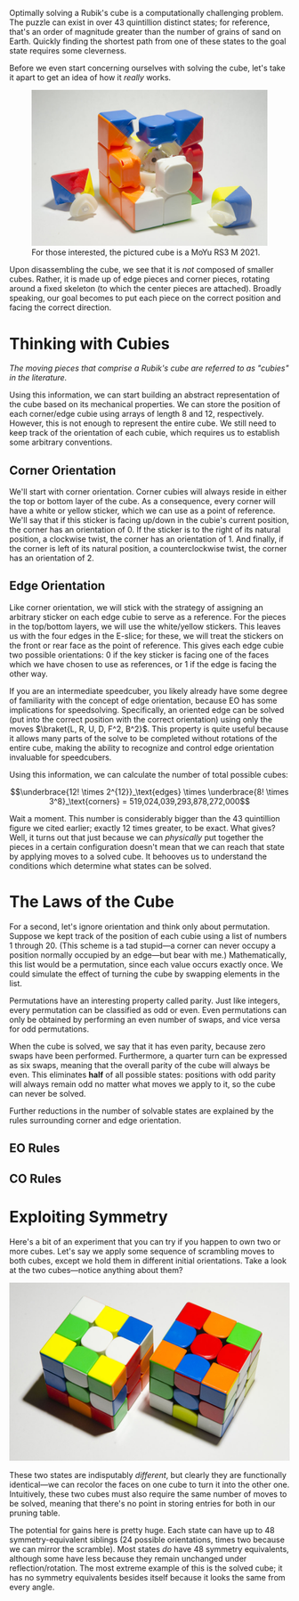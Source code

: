 Optimally solving a Rubik's cube is a computationally challenging problem. The puzzle can exist in over 43 quintillion distinct states; for reference, that's an order of magnitude greater than the number of grains of sand on Earth. Quickly finding the shortest path from one of these states to the goal state requires some cleverness.

Before we even start concerning ourselves with solving the cube, let's take it apart to get an idea of how it *really* works.

<figure style="max-width: 1080px">
    <img src="disassembled.jpg" alt="partially disassembled cube">
    <figcaption>For those interested, the pictured cube is a MoYu RS3 M 2021.</figcaption>
</figure>

Upon disassembling the cube, we see that it is *not* composed of smaller cubes. Rather, it is made up of edge pieces and corner pieces, rotating around a fixed skeleton (to which the center pieces are attached). Broadly speaking, our goal becomes to put each piece on the 
correct position and facing the correct direction.

# Thinking with Cubies

*The moving pieces that comprise a Rubik's cube are referred to as "cubies" in the literature.*

Using this information, we can start building an abstract representation of the cube based on its mechanical properties. We can store the position of each corner/edge cubie using arrays of length 8 and 12, respectively. However, this is not enough to represent the entire cube. We still need to keep track of the orientation of each cubie, which requires us to establish some arbitrary conventions.

## Corner Orientation

We'll start with corner orientation. Corner cubies will always reside in either the top or bottom layer of the cube. As a consequence, every corner will have a white or yellow sticker, which we can use as a point of reference. We'll say that if this sticker is facing up/down in the cubie's current position, the corner has an orientation of $0$. If the sticker is to the right of its natural position, a clockwise twist, the corner has an orientation of $1$. And finally, if the corner is left of its natural position, a counterclockwise twist, the corner has an orientation of $2$.

## Edge Orientation

Like corner orientation, we will stick with the strategy of assigning an arbitrary sticker on each edge cubie to serve as a reference. For the pieces in the top/bottom layers, we will use the white/yellow stickers. This leaves us with the four edges in the E-slice; for these, we will treat the stickers on the front or rear face as the point of reference. This gives each edge cubie two possible orientations: $0$ if the key sticker is facing one of the faces which we have chosen to use as references, or $1$ if the edge is facing the other way.

If you are an intermediate speedcuber, you likely already have some degree of familiarity with the concept of edge orientation, because EO has some implications for speedsolving. Specifically, an oriented edge can be solved (put into the correct position with the correct orientation) using only the moves $\braket{L, R, U, D, F^2, B^2}$. This property is quite useful because it allows many parts of the solve to be completed without rotations of the entire cube, making the ability to recognize and control edge orientation invaluable for speedcubers.

Using this information, we can calculate the number of total possible cubes:

$$\underbrace{12! \times 2^{12}}_\text{edges} \times \underbrace{8! \times 3^8}_\text{corners} = 519,024,039,293,878,272,000$$

Wait a moment. This number is considerably bigger than the 43 quintillion figure we cited earlier; exactly 12 times greater, to be exact. What gives? Well, it turns out that just because we can *physically* put together the pieces in a certain configuration doesn't mean that we can reach that state by applying moves to a solved cube. It behooves us to understand the conditions which determine what states can be solved.

# The Laws of the Cube

For a second, let's ignore orientation and think only about permutation. Suppose we kept track of the position of each cubie using a list of numbers $1$ through $20$. (This scheme is a tad stupid&mdash;a corner can never occupy a position normally occupied by an edge&mdash;but bear with me.) Mathematically, this list would be a permutation, since each value occurs exactly once. We could simulate the effect of turning the cube by swapping elements in the list.

Permutations have an interesting property called parity. Just like integers, every permutation can be classified as odd or even. Even permutations can only be obtained by performing an even number of swaps, and vice versa for odd permutations.

When the cube is solved, we say that it has even parity, because zero swaps have been performed. Furthermore, a quarter turn can be expressed as six swaps, meaning that the overall parity of the cube will always be even. This eliminates **half** of all possible states: positions with odd parity will always remain odd no matter what moves we apply to it, so the cube can never be solved.

Further reductions in the number of solvable states are explained by the rules surrounding corner and edge orientation.

## EO Rules

## CO Rules

# Exploiting Symmetry

Here's a bit of an experiment that you can try if you happen to own two or more cubes. Let's say we apply some sequence of scrambling moves to both cubes, except we hold them in different initial orientations. Take a look at the two cubes&mdash;notice anything about them?

![picture of symmetric cubes](symmetry.jpg)

These two states are indisputably *different*, but clearly they are functionally identical&mdash;we can recolor the faces on one cube to turn it into the other one. Intuitively, these two cubes must also require the same number of moves to be solved, meaning that there's no point in storing entries for both in our pruning table.

The potential for gains here is pretty huge. Each state can have up to 48 symmetry-equivalent siblings (24 possible orientations, times two because we can mirror the scramble). Most states *do* have 48 symmetry equivalents, although some have less because they remain unchanged under reflection/rotation. The most extreme example of this is the solved cube; it has no symmetry equivalents besides itself because it looks the same from every angle.